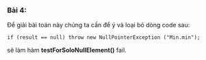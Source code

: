 ### Bài 4:

Để giải bài toán này chúng ta cần để ý và loại bỏ dòng code sau:
```
if (result == null) throw new NullPointerException ("Min.min");
```
sẽ làm hàm **testForSoloNullElement()** fail.
